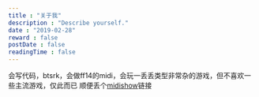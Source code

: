 ```yaml
---
title : "关于我"
description : "Describe yourself."
date : "2019-02-28"
reward : false
postDate : false
readingTime : false
---
```


会写代码，btsrk，会做ff14的midi，会玩一丢丢类型非常杂的游戏，但不喜欢一些主流游戏，仅此而已
顺便丢个[midishow](https://www.midishow.com/u/%E8%A6%81%E9%A5%AD%5C%E5%8F%AF%E6%80%9C%E5%A4%A7%E7%8C%AB%E7%8C%AB)链接
